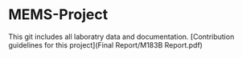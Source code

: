 # MEMS-Project
This git includes all laboratry data and documentation.
[Contribution guidelines for this project](Final Report/M183B Report.pdf)
